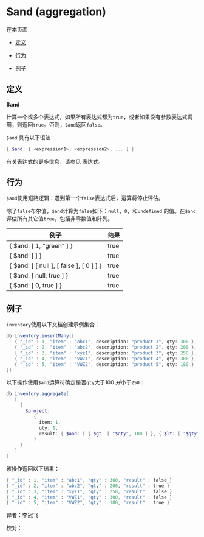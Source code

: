 # [ ](#)$and (aggregation)

[]()

在本页面

*   [定义](#definition)

*   [行为](#behavior)

*   [例子](#examples)

## <span id="definition">定义</span>

**$and**

计算一个或多个表达式，如果所有表达式都为`true`，或者如果没有参数表达式调用，则返回`true`。否则，`$and`返回`false`。

`$and` 具有以下语法：

```powershell
{ $and: [ <expression1>, <expression2>, ... ] }
```

有关表达式的更多信息，请参见 表达式。

## <span id="behavior">行为</span>

`$and`使用短路逻辑：遇到第一个`false`表达式后，运算将停止评估。

除了`false`布尔值，`$and`计算为`false`如下：`null`，`0`，和`undefined` 的值。在`$and`评估所有其它值`true`，包括非零数值和阵列。

| 例子                                     | 结果 |
| ---------------------------------------- | ---- |
| { $and: [ 1, "green" ] }                 | true |
| { $and: [ ] }                            | true |
| { $and: [ [ null ], [ false ], [ 0 ] ] } | true |
| { $and: [ null, true ] }                 | true |
| { $and: [ 0, true ] }                    | true |

## <span id="examples">例子</span>

`inventory`使用以下文档创建示例集合：

```powershell
db.inventory.insertMany([
   { "_id" : 1, "item" : "abc1", description: "product 1", qty: 300 },
   { "_id" : 2, "item" : "abc2", description: "product 2", qty: 200 },
   { "_id" : 3, "item" : "xyz1", description: "product 3", qty: 250 },
   { "_id" : 4, "item" : "VWZ1", description: "product 4", qty: 300 },
   { "_id" : 5, "item" : "VWZ2", description: "product 5", qty: 180 }
])
```

以下操作使用`$and`运算符确定是否`qty`大于100 *并*小于`250`：

```powershell
db.inventory.aggregate(
   [
     {
       $project:
          {
            item: 1,
            qty: 1,
            result: { $and: [ { $gt: [ "$qty", 100 ] }, { $lt: [ "$qty", 250 ] } ] }
          }
     }
   ]
)
```

该操作返回以下结果：

```powershell
{ "_id" : 1, "item" : "abc1", "qty" : 300, "result" : false }
{ "_id" : 2, "item" : "abc2", "qty" : 200, "result" : true }
{ "_id" : 3, "item" : "xyz1", "qty" : 250, "result" : false }
{ "_id" : 4, "item" : "VWZ1", "qty" : 300, "result" : false }
{ "_id" : 5, "item" : "VWZ2", "qty" : 180, "result" : true }
```



译者：李冠飞

校对：
